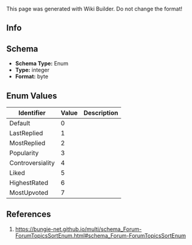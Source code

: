 <span class="wiki-builder">This page was generated with Wiki Builder. Do not change the format!</span>

## Info

## Schema
* **Schema Type:** Enum
* **Type:** integer
* **Format:** byte

## Enum Values
Identifier | Value | Description
---------- | ----- | -----------
Default | 0 | 
LastReplied | 1 | 
MostReplied | 2 | 
Popularity | 3 | 
Controversiality | 4 | 
Liked | 5 | 
HighestRated | 6 | 
MostUpvoted | 7 | 

## References
1. https://bungie-net.github.io/multi/schema_Forum-ForumTopicsSortEnum.html#schema_Forum-ForumTopicsSortEnum
